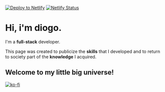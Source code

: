 [![Deploy to Netlify](https://www.netlify.com/img/deploy/button.svg)](https://diogodeveloper.netlify.com?repository=https://github.com/ArikBartzadok/my-portfolio/)  [![Netlify Status](https://api.netlify.com/api/v1/badges/01a2e2de-d57d-4d89-8322-95685000e60f/deploy-status)](https://app.netlify.com/sites/diogodeveloper/deploys/)

# Hi, i'm diogo.

I'm a **full-stack** developer.

This page was created to publicize the **skills** that I developed and to return to society part of the **knowledge** I acquired.

## Welcome to my little big universe!

[![ko-fi](https://www.ko-fi.com/img/githubbutton_sm.svg)](https://ko-fi.com/C0C81IJH6)

